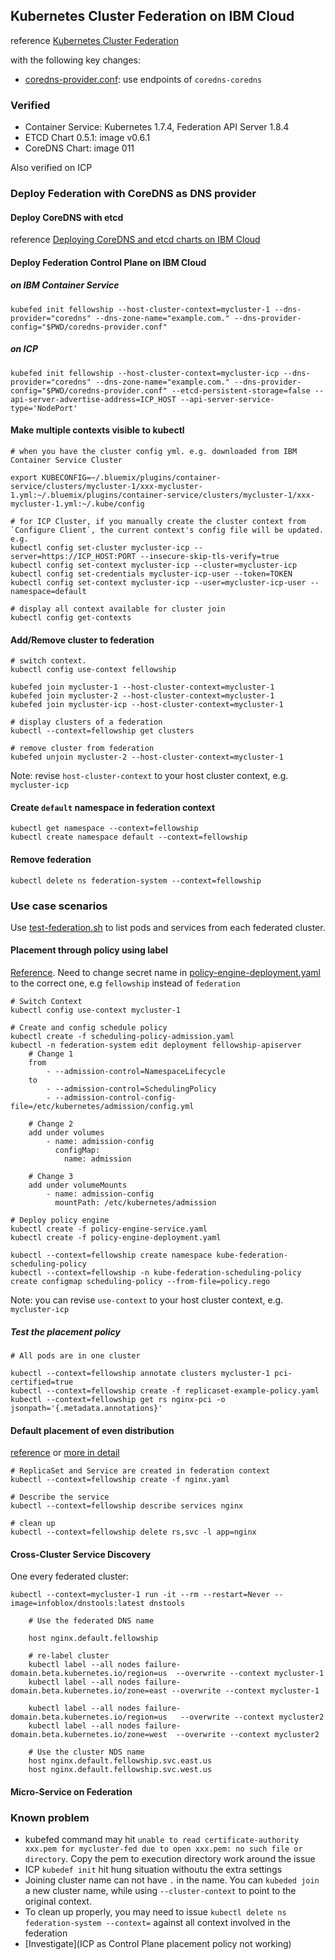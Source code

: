 ## Kubernetes Cluster Federation on IBM Cloud


reference [Kubernetes Cluster Federation](https://kubernetes.io/docs/tasks/federation/set-up-cluster-federation-kubefed/)

with the following key changes:

* [coredns-provider.conf](coredns-provider.conf): use endpoints of `coredns-coredns`

### Verified 

* Container Service: Kubernetes 1.7.4, Federation API Server 1.8.4
* ETCD Chart 0.5.1: image v0.6.1
* CoreDNS Chart: image  011

Also verified on ICP 

### Deploy Federation with CoreDNS as DNS provider

#### Deploy CoreDNS with etcd

reference [Deploying CoreDNS and etcd charts on IBM Cloud](../charts/coredns/README.md)

#### Deploy Federation Control Plane on IBM Cloud

##### on IBM Container Service
	
	kubefed init fellowship --host-cluster-context=mycluster-1 --dns-provider="coredns" --dns-zone-name="example.com." --dns-provider-config="$PWD/coredns-provider.conf"
	
##### on ICP

	kubefed init fellowship --host-cluster-context=mycluster-icp --dns-provider="coredns" --dns-zone-name="example.com." --dns-provider-config="$PWD/coredns-provider.conf" --etcd-persistent-storage=false --api-server-advertise-address=ICP_HOST --api-server-service-type='NodePort'
	

#### Make multiple contexts visible to kubectl

	# when you have the cluster config yml. e.g. downloaded from IBM Container Service Cluster
	
	export KUBECONFIG=~/.bluemix/plugins/container-service/clusters/mycluster-1/xxx-mycluster-1.yml:~/.bluemix/plugins/container-service/clusters/mycluster-1/xxx-mycluster-1.yml:~/.kube/config
	
	# for ICP Cluster, if you manually create the cluster context from `Configure Client`, the current context's config file will be updated. e.g.
	kubectl config set-cluster mycluster-icp --server=https://ICP_HOST:PORT --insecure-skip-tls-verify=true
	kubectl config set-context mycluster-icp --cluster=mycluster-icp
	kubectl config set-credentials mycluster-icp-user --token=TOKEN
	kubectl config set-context mycluster-icp --user=mycluster-icp-user --namespace=default

	# display all context available for cluster join	
	kubectl config get-contexts
	
	
#### Add/Remove cluster to federation

	# switch context.
	kubectl config use-context fellowship

	kubefed join mycluster-1 --host-cluster-context=mycluster-1
	kubefed join mycluster-2 --host-cluster-context=mycluster-1
	kubefed join mycluster-icp --host-cluster-context=mycluster-1

	# display clusters of a federation
	kubectl --context=fellowship get clusters
	
	# remove cluster from federation
	kubefed unjoin mycluster-2 --host-cluster-context=mycluster-1

Note: revise `host-cluster-context` to your host cluster context, e.g. `mycluster-icp`
 	
 	
#### Create `default` namespace in federation context

	kubectl get namespace --context=fellowship
	kubectl create namespace default --context=fellowship

	
#### Remove federation 

	kubectl delete ns federation-system --context=fellowship
	
	
### Use case scenarios

Use [test-federation.sh](test-federation.sh) to list pods and services from each federated cluster.

#### Placement through policy using label

[Reference](https://kubernetes.io/docs/tasks/federation/set-up-placement-policies-federation). Need to change secret name in [policy-engine-deployment.yaml](policy-engine-deployment.yaml) to the correct one, e.g `fellowship` instead of `federation`

    # Switch Context
	kubectl config use-context mycluster-1
	
	# Create and config schedule policy 
	kubectl create -f scheduling-policy-admission.yaml
	kubectl -n federation-system edit deployment fellowship-apiserver
		# Change 1 
		from
			- --admission-control=NamespaceLifecycle
		to
			- --admission-control=SchedulingPolicy
			- --admission-control-config-file=/etc/kubernetes/admission/config.yml

		# Change 2
		add under volumes
			- name: admission-config
			  configMap:
			    name: admission

		# Change 3
		add under volumeMounts
			- name: admission-config
			  mountPath: /etc/kubernetes/admission
	
	# Deploy policy engine
	kubectl create -f policy-engine-service.yaml
	kubectl create -f policy-engine-deployment.yaml
	
	kubectl --context=fellowship create namespace kube-federation-scheduling-policy
	kubectl --context=fellowship -n kube-federation-scheduling-policy create configmap scheduling-policy --from-file=policy.rego

Note: you can revise `use-context` to your host cluster context, e.g. `mycluster-icp`

##### Test the placement policy

	# All pods are in one cluster
	
	kubectl --context=fellowship annotate clusters mycluster-1 pci-certified=true
    kubectl --context=fellowship create -f replicaset-example-policy.yaml
	kubectl --context=fellowship get rs nginx-pci -o jsonpath='{.metadata.annotations}'


#### Default placement of even distribution

[reference](https://kubernetes.io/docs/tasks/federation/federation-service-discovery/) or [more in detail](https://github.com/kelseyhightower/kubernetes-cluster-federation/blob/master/labs/07-federated-nginx-service.md)

	# ReplicaSet and Service are created in federation context 
	kubectl --context=fellowship create -f nginx.yaml
	
	# Describe the service
	kubectl --context=fellowship describe services nginx

	# clean up
	kubectl --context=fellowship delete rs,svc -l app=nginx 


#### Cross-Cluster Service Discovery

One every federated cluster:

	kubectl --context=mycluster-1 run -it --rm --restart=Never --image=infoblox/dnstools:latest dnstools
	
		# Use the federated DNS name
		
		host nginx.default.fellowship
	
		# re-label cluster
		kubectl label --all nodes failure-domain.beta.kubernetes.io/region=us  --overwrite --context mycluster-1 
		kubectl label --all nodes failure-domain.beta.kubernetes.io/zone=east --overwrite --context mycluster-1

		kubectl label --all nodes failure-domain.beta.kubernetes.io/region=us   --overwrite --context mycluster2
		kubectl label --all nodes failure-domain.beta.kubernetes.io/zone=west  --overwrite --context mycluster2
		
		# Use the cluster NDS name
		host nginx.default.fellowship.svc.east.us
		host nginx.default.fellowship.svc.west.us

#### Micro-Service on Federation

### Known problem


* kubefed command may hit `unable to read certificate-authority xxx.pem for mycluster-fed due to open xxx.pem: no such file or directory`. Copy the pem to execution directory work around the issue
* ICP `kubedef init` hit hung situation withoutu the extra settings
* Joining cluster name can not have `.` in the name. You can `kubeded join` a new cluster name, while using `--cluster-context` to point to the original context.
* To clean up properly, you may need to issue `kubectl delete ns federation-system --context=` against all context involved in the federation
* [Investigate](ICP as Control Plane placement policy not working)


